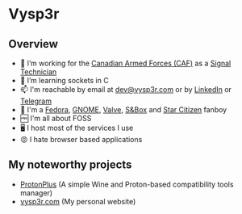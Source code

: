 # Vysp3r

## Overview

- 🔭 I’m working for the [Canadian Armed Forces (CAF)](https://forces.ca) as a [Signal Technician](https://forces.ca/en/career/signal-technician/)
- 🌱 I’m learning sockets in C
- 📫 I'm reachable by email at [dev@vysp3r.com](mailto:dev@vysp3r.com) or by [LinkedIn](https://www.linkedin.com/in/charles-malouin/) or [Telegram](https://t.me/Vysp3r)
- 🤩 I'm a [Fedora](https://fedoraproject.org/), [GNOME](https://www.gnome.org/), [Valve](https://www.valvesoftware.com/), [S&Box](https://sbox.facepunch.com/) and [Star Citizen](https://robertsspaceindustries.com/) fanboy
- 🆓 I'm all about FOSS
- 🖥️ I host most of the services I use
- 😡 I hate browser based applications

## My noteworthy projects
- [ProtonPlus](https://github.com/Vysp3r/ProtonPlus) (A simple Wine and Proton-based compatibility tools manager)
- [vysp3r.com](https://github.com/Vysp3r/vysp3r.com) (My personal website)
